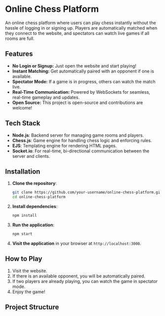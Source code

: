 # Online Chess Platform

An online chess platform where users can play chess instantly without the hassle of logging in or signing up. Players are automatically matched when they connect to the website, and spectators can watch live games if all rooms are full.

## Features

- **No Login or Signup:** Just open the website and start playing!
- **Instant Matching:** Get automatically paired with an opponent if one is available.
- **Spectator Mode:** If a game is in progress, others can watch the match live.
- **Real-Time Communication:** Powered by WebSockets for seamless, real-time gameplay and updates.
- **Open Source:** This project is open-source and contributions are welcome!

## Tech Stack

- **Node.js**: Backend server for managing game rooms and players.
- **Chess.js**: Game engine for handling chess logic and enforcing rules.
- **EJS**: Templating engine for rendering HTML pages.
- **Socket.io**: For real-time, bi-directional communication between the server and clients.

## Installation

1. **Clone the repository**:
    ```bash
    git clone https://github.com/your-username/online-chess-platform.git
    cd online-chess-platform
    ```

2. **Install dependencies**:
    ```bash
    npm install
    ```

3. **Run the application**:
    ```bash
    npm start
    ```

4. **Visit the application** in your browser at `http://localhost:3000`.

## How to Play

1. Visit the website.
2. If there is an available opponent, you will be automatically paired.
3. If two players are already playing, you can watch the game in spectator mode.
4. Enjoy the game!

## Project Structure

